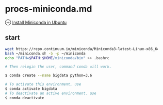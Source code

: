 # procs-miniconda.md
⊕ [Install Miniconda in Ubuntu](https://gist.github.com/arose13/fcc1d2d5ad67503ba9842ea64f6bac35)

## start
```sh
wget https://repo.continuum.io/miniconda/Miniconda3-latest-Linux-x86_64.sh -O ~/miniconda.sh
bash ~/miniconda.sh -b -p ~/miniconda 
echo "PATH=$PATH:$HOME/miniconda/bin" >> .bashrc

# Then relogin the user, command conda will work.

$ conda create --name bigdata python=3.6

# To activate this environment, use
$ conda activate bigdata
# To deactivate an active environment, use
$ conda deactivate
```

